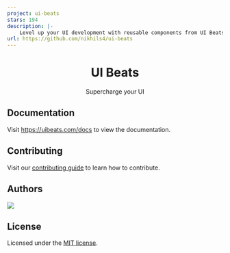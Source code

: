 ```yaml
---
project: ui-beats
stars: 194
description: |-
    Level up your UI development with reusable components from UI Beats, crafted with React, Typescript, Tailwind CSS, and Framer Motion.
url: https://github.com/nikhils4/ui-beats
---
```


<h1 align="center">UI Beats</h1>
<p align="center">
    Supercharge your UI
</p>

## Documentation

Visit https://uibeats.com/docs to view the documentation.

## Contributing

Visit our [contributing guide](https://www.uibeats.com/docs/getting-started/contribute) to learn how to
contribute.

## Authors

<a href="https://github.com/nikhils4/ui-beats/graphs/contributors">
  <img src="https://contrib.rocks/image?repo=nikhils4/ui-beats" />
</a>

## License

Licensed under the [MIT license](https://github.com/nikhils4/ui-beats/blob/main/LICENSE.md).

